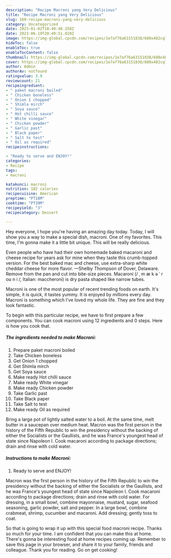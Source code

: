 ```yaml
---
description: "Recipe Macroni yang Very Delicious"
title: "Recipe Macroni yang Very Delicious"
slug: 169-recipe-macroni-yang-very-delicious
category: Uncategorized
date: 2023-01-02T18:49:48.258Z
date: 2023-06-19T20:49:51.820Z
image: https://img-global.cpcdn.com/recipes/1e7af76a63151838/680x482cq70/macroni-recipe-main-photo.jpg
hideToc: false
enableToc: true
enableTocContent: false
thumbnail: https://img-global.cpcdn.com/recipes/1e7af76a63151838/680x482cq70/macroni-recipe-main-photo.jpg
cover: https://img-global.cpcdn.com/recipes/1e7af76a63151838/680x482cq70/macroni-recipe-main-photo.jpg
author: Admin
authorAv: notfound
ratingvalue: 3.9
reviewcount: 21
recipeingredient:
- " paket macroni boiled"
- " Chicken boneless"
- " Onion 1 chopped"
- " Shimla mirch"
- " Soya sauce"
- " Hot chilli sauce"
- " White vinegar"
- " Chicken powder"
- " Garlic past"
- " Black paper"
- " Salt to test"
- " Oil as required"
recipeinstructions:

- "Ready to serve and ENJOY!"
categories:
- Recipe
tags:
- macroni

katakunci: macroni 
nutrition: 182 calories
recipecuisine: American
preptime: "PT18M"
cooktime: "PT39M"
recipeyield: "3"
recipecategory: Dessert

---
```



Hey everyone, I hope you're having an amazing day today. Today, I will show you a way to make a special dish, macroni. One of my favorites. This time, I'm gonna make it a little bit unique. This will be really delicious.

Even people who have had their own homemade baked macaroni and cheese recipe for years ask for mine when they taste this crumb-topped version. For the best baked mac and cheese, use extra-sharp white cheddar cheese for more flavor. —Shelby Thompson of Dover, Delaware. Remove from the pan and cut into bite-size pieces. Macaroni (/ ˌ m æ k ə ˈ r oʊ n i /, Italian: maccheroni) is dry pasta shaped like narrow tubes.

Macroni is one of the most popular of recent trending foods on earth. It's simple, it is quick, it tastes yummy. It is enjoyed by millions every day. Macroni is something which I've loved my whole life. They are fine and they look fantastic.


To begin with this particular recipe, we have to first prepare a few components. You can cook macroni using 12 ingredients and 0 steps. Here is how you cook that.

<!--inarticleads1-->

##### The ingredients needed to make Macroni:

1. Prepare  paket macroni boiled
1. Take  Chicken boneless
1. Get  Onion 1 chopped
1. Get  Shimla mirch
1. Get  Soya sauce
1. Make ready  Hot chilli sauce
1. Make ready  White vinegar
1. Make ready  Chicken powder
1. Take  Garlic past
1. Take  Black paper
1. Take  Salt to test
1. Make ready  Oil as required


Bring a large pot of lightly salted water to a boil. At the same time, melt butter in a saucepan over medium heat. Macron was the first person in the history of the Fifth Republic to win the presidency without the backing of either the Socialists or the Gaullists, and he was France&#39;s youngest head of state since Napoleon I. Cook macaroni according to package directions; drain and rinse with cold water. 

<!--inarticleads2-->

##### Instructions to make Macroni:


1. Ready to serve and ENJOY!

Macron was the first person in the history of the Fifth Republic to win the presidency without the backing of either the Socialists or the Gaullists, and he was France&#39;s youngest head of state since Napoleon I. Cook macaroni according to package directions; drain and rinse with cold water. For dressing, in a small bowl, combine mayonnaise, mustard, sugar, seafood seasoning, garlic powder, salt and pepper. In a large bowl, combine crabmeat, shrimp, cucumber and macaroni. Add dressing; gently toss to coat. 

So that is going to wrap it up with this special food macroni recipe. Thanks so much for your time. I am confident that you can make this at home. There's gonna be interesting food at home recipes coming up. Remember to save this page in your browser, and share it to your family, friends and colleague. Thank you for reading. Go on get cooking!
